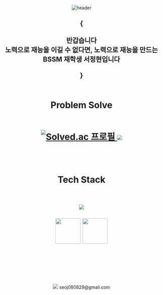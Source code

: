 <div align = "center">
  <p align="center">
    <img src="https://capsule-render.vercel.app/api?type=waving&text=CraftsManShip&height=220&color=gradient&customColorList=0,2,2,5,30&animation=twinkling" alt="header">
  </p>
  <h2>{<br><br> 반갑습니다<br>노력으로 재능을 이길 수 없다면, 노력으로 재능을 만드는<br>BSSM 재학생 서정현입니다<br><br>}<br><br></h2>
  <h1> <b>Problem Solve<br><br></b>
    <p align="center">
    <a href="https://solved.ac/august080829">
      <img src="http://mazassumnida.wtf/api/v2/generate_badge?boj=august080829" alt="Solved.ac 프로필">
    </a>
      <img src="http://mazandi.herokuapp.com/api?handle=august080829&theme=warm"/>
  </p>
    <br>
  </h1>
  <h1>
    <b>Tech Stack<br><br></b>
    <p align="center">
    <img src="https://github-readme-stats.vercel.app/api/top-langs/?username=CraftsManShip001layout=compact&bg_color=180,000000,00000000&title_color=ffffff&text_color=ffffff"/>
    </p>
    <img src="https://techstack-generator.vercel.app/python-icon.svg" width="80" height="80" />
    <img src="https://techstack-generator.vercel.app/js-icon.svg" width="80" height="80" /><br />
    <br>
    <br>
  </h1>
  <br><br>
  <img src="https://img.shields.io/badge/Gmail-EA4335.svg?style=flat-square&logo=Gmail&logoColor=white"/> seoj080829@gmail.com
  <br>
  <br>
</div>
